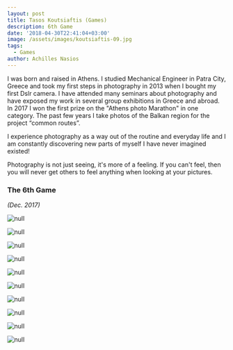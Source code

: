 ```yaml
---
layout: post
title: Tasos Koutsiaftis (Games)
description: 6th Game
date: '2018-04-30T22:41:04+03:00'
image: /assets/images/koutsiaftis-09.jpg
tags:
  - Games
author: Achilles Nasios
---
```

I was born and raised in Athens. I studied Mechanical Engineer in Patra City, Greece and took my first steps in photography in 2013 when I bought my first Dslr camera. I have attended many seminars about photography and have exposed my work in several group exhibitions in Greece and abroad. In 2017 I won the first prize on the "Athens photo Marathon" in one category. The past few years I take photos of the Balkan region for the project “common routes”.

I experience photography as a way out of the routine and everyday life and I am constantly discovering new parts of myself I have never imagined existed!

Photography is not just seeing, it's more of a feeling. If you can't feel, then you will never get others to feel anything when looking at your pictures.

### The 6th Game

_(Dec. 2017)_

![null](/assets/images/koutsiaftis-01.jpg)

![null](/assets/images/koutsiaftis-02.jpg)

![null](/assets/images/koutsiaftis-03.jpg)

![null](/assets/images/koutsiaftis-04.jpg)

![null](/assets/images/koutsiaftis-05.jpg)

![null](/assets/images/koutsiaftis-06.jpg)

![null](/assets/images/koutsiaftis-07.jpg)

![null](/assets/images/koutsiaftis-08.jpg)

![null](/assets/images/koutsiaftis-09.jpg)

![null](/assets/images/koutsiaftis-10.jpg)
